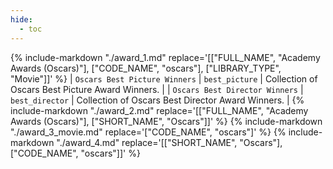 ```yaml
---
hide:
  - toc
---
```

{%
    include-markdown "./award_1.md"
    replace='[["FULL_NAME", "Academy Awards (Oscars)"], ["CODE_NAME", "oscars"], ["LIBRARY_TYPE", "Movie"]]'
%}
| `Oscars Best Picture Winners`  | `best_picture`  | Collection of Oscars Best Picture Award Winners.  |
| `Oscars Best Director Winners` | `best_director` | Collection of Oscars Best Director Award Winners. |
{%
    include-markdown "./award_2.md"
    replace='[["FULL_NAME", "Academy Awards (Oscars)"], ["SHORT_NAME", "Oscars"]]'
%}
{%
    include-markdown "./award_3_movie.md"
    replace='["CODE_NAME", "oscars"]'
%}
{%
    include-markdown "./award_4.md"
    replace='[["SHORT_NAME", "Oscars"], ["CODE_NAME", "oscars"]]'
%}